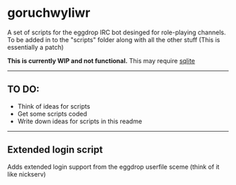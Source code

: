 goruchwyliwr
============

A set of scripts for the eggdrop IRC bot desinged for role-playing channels. To be added in to the "scripts" folder along with all the other stuff
(This is essentially a patch)

**This is currently WIP  and not functional.**
This may require  [sqlite](https://sqlite.org/ "To the website")
***
TO DO:
------

-   Think of ideas for scripts
-   Get some scripts coded
-   Write down ideas for scripts in this readme
***
Extended login script
---------------------
Adds extended login support from the eggdrop userfile sceme (think of it like nickserv)
